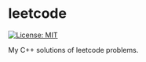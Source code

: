 # leetcode

[![License: MIT](https://img.shields.io/badge/License-MIT-yellow.svg)](https://opensource.org/licenses/MIT)

My C++ solutions of leetcode problems.
